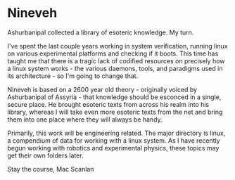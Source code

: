 # Nineveh
Ashurbanipal collected a library of esoteric knowledge.  My turn.


I've spent the last couple years working in system verification, running linux
on various experimental platforms and checking if it boots.  This time has taught
me that there is a tragic lack of codified resources on precisely how a linux system
works - the various daemons, tools, and paradigms used in its architecture - so
I'm going to change that.

Nineveh is based on a 2600 year old theory - originally voiced by Ashurbanipal of
Assyria - that knowledge should be esconced in a single, secure place.  He brought
esoteric texts from across his realm into his library, whereas I will take even more
esoteric texts from the net and bring them into one place where they will always be
handy.

Primarily, this work will be engineering related.  The major directory is linux,
a compendium of data for working with a linux system.  As I have recently begun
working with robotics and experimental physics, these topics may get their own
folders later.

Stay the course,
Mac Scanlan

